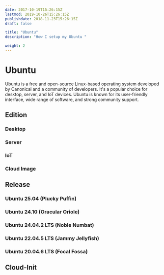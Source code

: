 ```yaml
---
date: 2017-10-19T15:26:15Z
lastmod: 2019-10-26T15:26:15Z
publishdate: 2018-11-23T15:26:15Z
draft: false

title: "Ubuntu"
description: "How I setup my Ubuntu "

weight: 2
---
```


# Ubuntu

Ubuntu is a free and open-source Linux-based operating system developed by Canonical and a community of developers. It's a popular choice for desktop, server, and IoT devices. Ubuntu is known for its user-friendly interface, wide range of software, and strong community support.

## Edition

### Desktop

### Server

### IoT

### Cloud Image

## Release

### Ubuntu 25.04 (Plucky Puffin)

### Ubuntu 24.10 (Oracular Oriole)

### Ubuntu 24.04.2 LTS (Noble Numbat)

### Ubuntu 22.04.5 LTS (Jammy Jellyfish)

### Ubuntu 20.04.6 LTS (Focal Fossa)

## Cloud-Init
